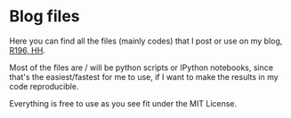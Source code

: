 Blog files
==========

Here you can find all the files (mainly codes) that I post or use on my blog, [R196, HH](http://inlieuofabettertitle.wordpress.com/). 

Most of the files are / will be python scripts or IPython notebooks, since that's the easiest/fastest for me to use, if I want to make the results in my code reproducible.

Everything is free to use as you see fit under the MIT License.


